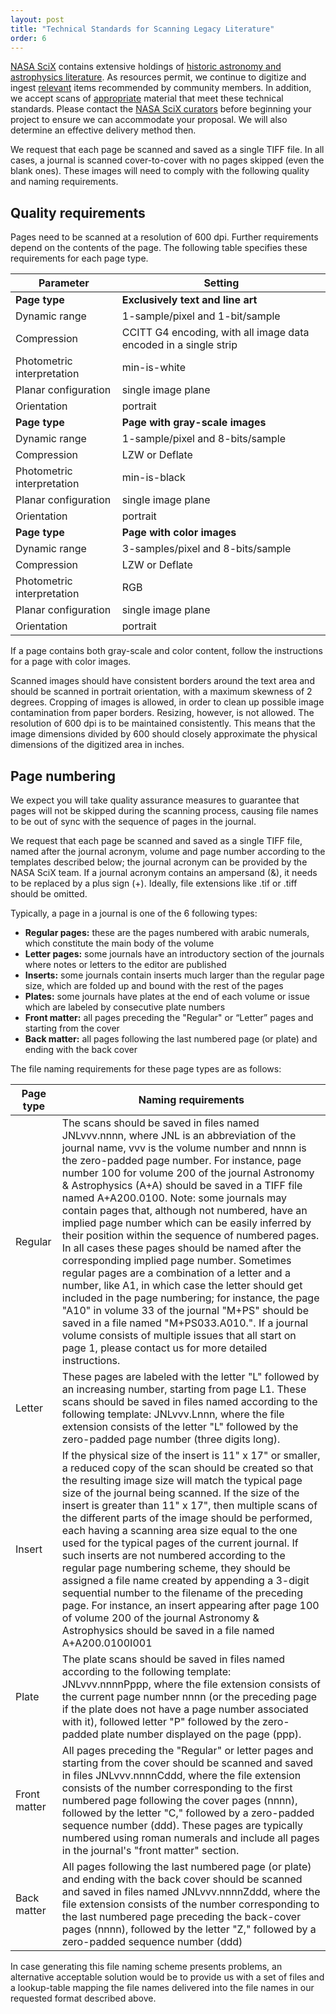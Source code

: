 ```yaml
---
layout: post
title: "Technical Standards for Scanning Legacy Literature"
order: 6
---
```


[NASA SciX](https://scixplorer.org/) contains extensive holdings of [historic astronomy and astrophysics literature](https://adsabs.harvard.edu/historical.html). As resources permit, we continue to digitize and ingest [relevant](https://ui.adsabs.harvard.edu/help/data_faq/journal_inclusion) items recommended by community members. In addition, we accept scans of [appropriate](https://ui.adsabs.harvard.edu/help/data_faq/journal_inclusion) material that meet these technical standards. Please contact the [NASA SciX curators](help@scixplorer.org) before beginning your project to ensure we can accommodate your proposal. We will also determine an effective delivery method then.   
  
We request that each page be scanned and saved as a single TIFF file. In all cases, a journal is scanned cover-to-cover with no pages skipped (even the blank ones). These images will need to comply with the following quality and naming requirements.  

## Quality requirements
  
Pages need to be scanned at a resolution of 600 dpi. Further requirements depend on the contents of the page. The following table specifies these requirements for each page type.  
  

| **Parameter** | **Setting** | 
| --- | --- |
| **Page type** | **Exclusively text and line art**|
| Dynamic range | 1-sample/pixel and 1-bit/sample |
| Compression |CCITT G4 encoding, with all image data encoded in a single strip |
| Photometric interpretation | min-is-white |
| Planar configuration | single image plane |
| Orientation | portrait |    
| **Page type** | **Page with gray-scale images** |
| Dynamic range | 1-sample/pixel and 8-bits/sample |
| Compression | LZW or Deflate |
| Photometric interpretation | min-is-black |
| Planar configuration | single image plane |
| Orientation | portrait |
| **Page type** | **Page with color images** |
| Dynamic range | 3-samples/pixel and 8-bits/sample |
| Compression | LZW or Deflate |
| Photometric interpretation | RGB |
| Planar configuration | single image plane |
| Orientation | portrait |

If a page contains both gray-scale and color content, follow the instructions for a page with color images.

Scanned images should have consistent borders around the text area and should be scanned in portrait orientation, with a maximum skewness of 2 degrees. Cropping of images is allowed, in order to clean up possible image contamination from paper borders. Resizing, however, is not allowed. The resolution of 600 dpi is to be maintained consistently. This means that the image dimensions divided by 600 should closely approximate the physical dimensions of the digitized area in inches.

## Page numbering
We expect you will take quality assurance measures to guarantee that pages will not be skipped during the scanning process, causing file names to be out of sync with the sequence of pages in the journal.  
  
We request that each page be scanned and saved as a single TIFF file, named after the journal acronym, volume and page number according to the templates described below; the journal acronym can be provided by the NASA SciX team. If a journal acronym contains an ampersand (&), it needs to be replaced by a plus sign (+). Ideally, file extensions like .tif or .tiff should be omitted.

Typically, a page in a journal is one of the 6 following types: 

- **Regular pages:** these are the pages numbered with arabic numerals, which constitute the main body of the volume
- **Letter pages:** some journals have an introductory section of the journals where notes or letters to the editor are published
- **Inserts:** some journals contain inserts much larger than the regular page size, which are folded up and bound with the rest of the pages
- **Plates:** some journals have plates at the end of each volume or issue which are labeled by consecutive plate numbers
- **Front matter:** all pages preceding the "Regular" or “Letter” pages and starting from the cover
- **Back matter:** all pages following the last numbered page (or plate) and ending with the back cover

The file naming requirements for these page types are as follows:

| **Page type** | **Naming requirements** |
| --- | --- |
| Regular |The scans should be saved in files named JNLvvv.nnnn, where JNL is an abbreviation of the journal name, vvv is the volume number and nnnn is the zero-padded page number. For instance, page number 100 for volume 200 of the journal Astronomy & Astrophysics (A+A) should be saved in a TIFF file named A+A200.0100. Note: some journals may contain pages that, although not numbered, have an implied page number which can be easily inferred by their position within the sequence of numbered pages. In all cases these pages should be named after the corresponding implied page number. Sometimes regular pages are a combination of a letter and a number, like A1, in which case the letter should get included in the page numbering; for instance, the page "A10" in volume 33 of the journal "M+PS" should be saved in a file named "M+PS033.A010.". If a journal volume consists of multiple issues that all start on page 1, please contact us for more detailed instructions. |
| Letter | These pages are labeled with the letter "L" followed by an increasing number, starting from page L1. These scans should be saved in files named according to the following template: JNLvvv.Lnnn, where the file extension consists of the letter "L" followed by the zero-padded page number (three digits long). |
| Insert | If the physical size of the insert is 11" x 17" or smaller, a reduced copy of the scan should be created so that the resulting image size will match the typical page size of the journal being scanned. If the size of the insert is greater than 11" x 17", then multiple scans of the different parts of the image should be performed, each having a scanning area size equal to the one used for the typical pages of the current journal. If such inserts are not numbered according to the regular page numbering scheme, they should be assigned a file name created by appending a 3-digit sequential number to the filename of the preceding page. For instance, an insert appearing after page 100 of volume 200 of the journal Astronomy & Astrophysics should be saved in a file named A+A200.0100I001 |
| Plate | The plate scans should be saved in files named according to the following template: JNLvvv.nnnnPppp, where the file extension consists of the current page number nnnn (or the preceding page if the plate does not have a page number associated with it), followed letter "P" followed by the zero-padded plate number displayed on the page (ppp). |
| Front matter | All pages preceding the "Regular" or letter pages and starting from the cover should be scanned and saved in files JNLvvv.nnnnCddd, where the file extension consists of the number corresponding to the first numbered page following the cover pages (nnnn), followed by the letter "C," followed by a zero-padded sequence number (ddd). These pages are typically numbered using roman numerals and include all pages in the journal's "front matter" section. |
| Back matter | All pages following the last numbered page (or plate) and ending with the back cover should be scanned and saved in files named JNLvvv.nnnnZddd, where the file extension consists of the number corresponding to the last numbered page preceding the back-cover pages (nnnn), followed by the letter "Z," followed by a zero-padded sequence number (ddd) |

In case generating this file naming scheme presents problems, an alternative acceptable solution would be to provide us with a set of files and a lookup-table mapping the file names delivered into the file names in our requested format described above.
